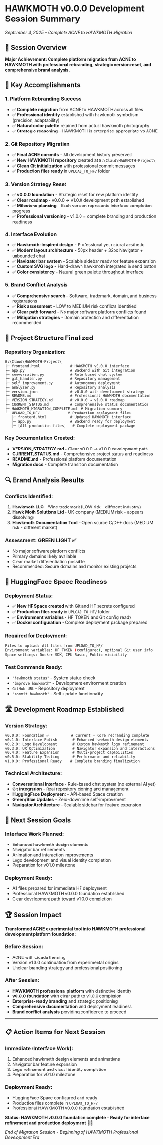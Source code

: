 # HAWKMOTH v0.0.0 Development Session Summary
*September 4, 2025 - Complete ACNE to HAWKMOTH Migration*

## 🎯 **Session Overview**

**Major Achievement: Complete platform migration from ACNE to HAWKMOTH with professional rebranding, strategic version reset, and comprehensive brand analysis.**

## 🦅 **Key Accomplishments**

### **1. Platform Rebranding Success**
- ✅ **Complete migration** from ACNE to HAWKMOTH across all files
- ✅ **Professional identity** established with hawkmoth symbolism (precision, adaptability)
- ✅ **Natural color palette** retained from actual hawkmoth photography
- ✅ **Strategic reasoning** - HAWKMOTH is enterprise-appropriate vs ACNE

### **2. Git Repository Migration**
- ✅ **Final ACNE commits** - All development history preserved
- ✅ **New HAWKMOTH repository** created at `G:\Claud\HAWKMOTH-Project\`
- ✅ **Clean Git initialization** with professional commit messages
- ✅ **Production files ready** in `UPLOAD_TO_HF/` folder

### **3. Version Strategy Reset**
- ✅ **v0.0.0 foundation** - Strategic reset for new platform identity
- ✅ **Clear roadmap** - v0.0.0 → v1.0.0 development path established
- ✅ **Milestone planning** - Each version represents interface completion progress
- ✅ **Professional versioning** - v1.0.0 = complete branding and production readiness

### **4. Interface Evolution**
- ✅ **Hawkmoth-inspired design** - Professional yet natural aesthetic
- ✅ **Modern layout architecture** - 50px header + 32px Navigator + unbounded chat
- ✅ **Navigator bar system** - Scalable sidebar ready for feature expansion
- ✅ **Custom SVG logo** - Hand-drawn hawkmoth integrated in send button
- ✅ **Color consistency** - Natural green palette throughout interface

### **5. Brand Conflict Analysis**
- ✅ **Comprehensive search** - Software, trademark, domain, and business registrations
- ✅ **Risk assessment** - LOW to MEDIUM risk conflicts identified
- ✅ **Clear path forward** - No major software platform conflicts found
- ✅ **Mitigation strategies** - Domain protection and differentiation recommended

## 📁 **Project Structure Finalized**

### **Repository Organization:**
```
G:\Claud\HAWKMOTH-Project\
├─ frontend.html              # HAWKMOTH v0.0.0 interface
├─ app.py                     # Backend with Git integration  
├─ conversation.py            # Rule-based chat system
├─ git_handler.py             # Repository management
├─ self_improvement.py        # Autonomous deployment
├─ analyzer.py                # Repository analysis
├─ version.json               # v0.0.0 with development strategy
├─ README.md                  # Professional HAWKMOTH documentation
├─ VERSION_STRATEGY.md        # v0.0.0 → v1.0.0 roadmap
├─ CURRENT_STATUS.md          # Comprehensive status documentation
├─ HAWKMOTH_MIGRATION_COMPLETE.md  # Migration summary
└─ UPLOAD_TO_HF/             # Production deployment files
   ├─ frontend.html           # Updated HAWKMOTH interface
   ├─ app.py                  # Backend ready for deployment
   ├─ [All production files]   # Complete deployment package
```

### **Key Documentation Created:**
- **VERSION_STRATEGY.md** - Clear v0.0.0 → v1.0.0 development path
- **CURRENT_STATUS.md** - Comprehensive project status and readiness
- **README.md** - Professional platform documentation
- **Migration docs** - Complete transition documentation

## 🔍 **Brand Analysis Results**

### **Conflicts Identified:**
1. **Hawkmoth LLC** - Wine trademark (LOW risk - different industry)
2. **Hawk Moth Solutions Ltd** - UK company (MEDIUM risk - appears dissolving)  
3. **Hawkmoth Documentation Tool** - Open source C/C++ docs (MEDIUM risk - different market)

### **Assessment: GREEN LIGHT** ✅
- No major software platform conflicts
- Primary domains likely available
- Clear market differentiation possible
- Recommended: Secure domains and monitor existing projects

## 🚀 **HuggingFace Space Readiness**

### **Deployment Status:**
- ✅ **New HF Space created** with Git and HF secrets configured
- ✅ **Production files ready** in `UPLOAD_TO_HF/` folder
- ✅ **Environment variables** - HF_TOKEN and Git config ready
- ✅ **Docker configuration** - Complete deployment package prepared

### **Required for Deployment:**
```bash
Files to upload: All files from UPLOAD_TO_HF/
Environment variables: HF_TOKEN (configured), optional Git user info
Space settings: Docker SDK, CPU Basic, Public visibility
```

### **Test Commands Ready:**
- `"hawkmoth status"` - System status check
- `"improve hawkmoth"` - Development environment creation  
- `GitHub URL` - Repository deployment
- `"commit hawkmoth"` - Self-update functionality

## 🛣️ **Development Roadmap Established**

### **Version Strategy:**
```
v0.0.0: Foundation ✅          # Current - Core rebranding complete
v0.1.0: Interface Polish       # Enhanced hawkmoth design elements
v0.2.0: Logo Development       # Custom hawkmoth logo refinement  
v0.3.0: UX Optimization        # Navigator expansion and interactions
v0.4.0: Feature Expansion      # Multi-project capabilities
v0.5.0: Stability Testing      # Performance and reliability
v1.0.0: Professional Ready    # Complete branding finalization
```

### **Technical Architecture:**
- **Conversational Interface** - Rule-based chat system (no external AI yet)
- **Git Integration** - Real repository cloning and management
- **HuggingFace Deployment** - API-based Space creation
- **Green/Blue Updates** - Zero-downtime self-improvement
- **Navigator Architecture** - Scalable sidebar for feature expansion

## 🎯 **Next Session Goals**

### **Interface Work Planned:**
- Enhanced hawkmoth design elements
- Navigator bar refinements  
- Animation and interaction improvements
- Logo development and visual identity completion
- Preparation for v0.1.0 milestone

### **Deployment Ready:**
- All files prepared for immediate HF deployment
- Professional HAWKMOTH v0.0.0 foundation established
- Clear development path toward v1.0.0 completion

## 🏆 **Session Impact**

**Transformed ACNE experimental tool into HAWKMOTH professional development platform foundation:**

### **Before Session:**
- ACNE with cicada theming
- Version v1.3.0 continuation from experimental origins
- Unclear branding strategy and professional positioning

### **After Session:**  
- **HAWKMOTH professional platform** with distinctive identity
- **v0.0.0 foundation** with clear path to v1.0.0 completion
- **Enterprise-ready branding** and strategic positioning
- **Comprehensive documentation** and deployment readiness
- **Brand conflict analysis** providing confidence to proceed

---

## 📋 **Action Items for Next Session**

### **Immediate (Interface Work):**
1. Enhanced hawkmoth design elements and animations
2. Navigator bar feature expansion
3. Logo refinement and visual identity completion
4. Preparation for v0.1.0 milestone

### **Deployment Ready:**
- HuggingFace Space configured and ready
- Production files complete in `UPLOAD_TO_HF/`
- Professional HAWKMOTH v0.0.0 foundation established

**Status: HAWKMOTH v0.0.0 foundation complete - Ready for interface refinement and production deployment** 🦅✨

*End of Migration Session - Beginning of HAWKMOTH Professional Development Era*